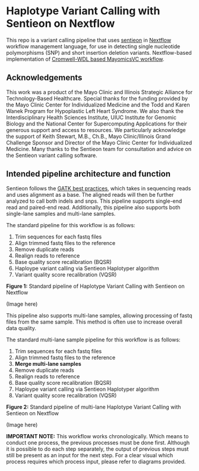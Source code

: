 # Haplotype Variant Calling with Sentieon on Nextflow
This repo is a variant calling pipeline that uses [sentieon](https://www.sentieon.com/) in [Nextflow](https://www.nextflow.io/) workflow management language, for use in detecting single nucleotide polymorphisms (SNP) and short insertion deletion variants. Nextflow-based implementation of [Cromwell-WDL based MayomicsVC workflow](https://github.com/ncsa/MayomicsVC).

## Acknowledgements
This work was a product of the Mayo Clinic and Illinois Strategic Alliance for Technology-Based Healthcare. Special thanks for the funding provided by the Mayo Clinic Center for Individualized Medicine and the Todd and Karen Wanek Program for Hypoplastic Left Heart Syndrome. We also thank the Interdisciplinary Health Sciences Institute, UIUC Institute for Genomic Biology and the National Center for Supercomputing Applications for their generous support and access to resources. We particularly acknowledge the support of Keith Stewart, M.B., Ch.B., Mayo Clinic/Illinois Grand Challenge Sponsor and Director of the Mayo Clinic Center for Individualized Medicine. Many thanks to the Sentieon team for consultation and advice on the Sentieon variant calling software.

## Intended pipeline architecture and function

Sentieon follows the [GATK best practices](https://software.broadinstitute.org/gatk/best-practices/), which takes in sequencing reads and uses alignment as a base. The aligned reads will then be further analyzed to call both indels and snps. This pipeline supports single-end read and paired-end read. Additionally, this pipeline also supports both single-lane samples and multi-lane samples.

The standard pipeline for this workflow is as follows:
  1. Trim sequences for each fastq files
  2. Align trimmed fastq files to the reference
  3. Remove duplicate reads
  4. Realign reads to reference
  5. Base quality score recalibration (BQSR)
  6. Haploype variant calling via Sentieon Haplotyper algorithm
  7. Variant quality score recalibration (VQSR)

**Figure 1:** Standard pipeline of Haplotype Variant Calling with Sentieon on Nextflow

(Image here)

This pipeline also supports multi-lane samples, allowing processing of fastq files from the same sample. This method is often use to increase overall data quality.

The standard multi-lane sample pipeline for this workflow is as follows:
  1. Trim sequences for each fastq files
  2. Align trimmed fastq files to the reference
  3. **Merge multi-lane samples**
  4. Remove duplicate reads
  5. Realign reads to reference
  6. Base quality score recalibration (BQSR)
  7. Haploype variant calling via Sentieon Haplotyper algorithm
  8. Variant quality score recalibration (VQSR)
  
**Figure 2:** Standard pipeline of multi-lane Haplotype Variant Calling with Sentieon on Nextflow

(Image here)

**IMPORTANT NOTE:** This workflow works chronologically. Which means to conduct one process, the previous processes must be done first. Although it is possible to do each step separately, the output of previous steps must still be present as an input for the next step. For a clear visual which process requires which process input, please refer to diagrams provided.




